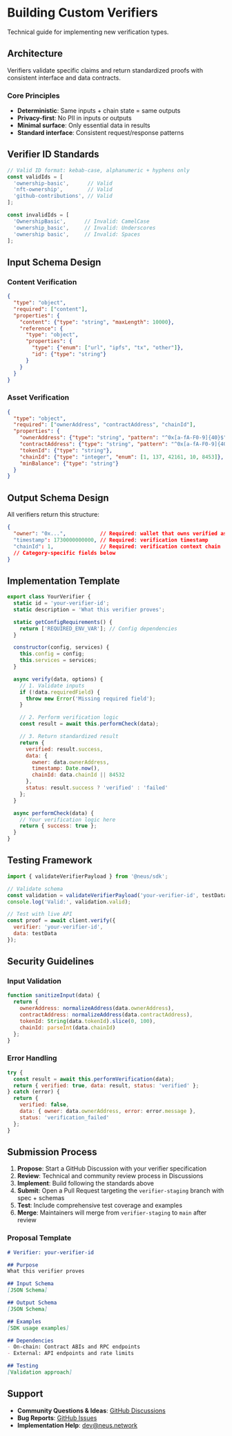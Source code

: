# Building Custom Verifiers

Technical guide for implementing new verification types.

## Architecture

Verifiers validate specific claims and return standardized proofs with consistent interface and data contracts.

### Core Principles

- **Deterministic**: Same inputs + chain state = same outputs  
- **Privacy-first**: No PII in inputs or outputs
- **Minimal surface**: Only essential data in results
- **Standard interface**: Consistent request/response patterns

## Verifier ID Standards

```javascript
// Valid ID format: kebab-case, alphanumeric + hyphens only
const validIds = [
  'ownership-basic',      // Valid
  'nft-ownership',        // Valid  
  'github-contributions', // Valid
];

const invalidIds = [
  'OwnershipBasic',      // Invalid: CamelCase
  'ownership_basic',     // Invalid: Underscores
  'ownership basic',     // Invalid: Spaces
];
```

## Input Schema Design

### Content Verification
```json
{
  "type": "object",
  "required": ["content"],
  "properties": {
    "content": {"type": "string", "maxLength": 10000},
    "reference": {
      "type": "object", 
      "properties": {
        "type": {"enum": ["url", "ipfs", "tx", "other"]},
        "id": {"type": "string"}
      }
    }
  }
}
```

### Asset Verification
```json
{
  "type": "object",
  "required": ["ownerAddress", "contractAddress", "chainId"],
  "properties": {
    "ownerAddress": {"type": "string", "pattern": "^0x[a-fA-F0-9]{40}$"},
    "contractAddress": {"type": "string", "pattern": "^0x[a-fA-F0-9]{40}$"},
    "tokenId": {"type": "string"},
    "chainId": {"type": "integer", "enum": [1, 137, 42161, 10, 8453]},
    "minBalance": {"type": "string"}
  }
}
```

## Output Schema Design

All verifiers return this structure:

```json
{
  "owner": "0x...",           // Required: wallet that owns verified asset
  "timestamp": 1730000000000, // Required: verification timestamp
  "chainId": 1,               // Required: verification context chain
  // Category-specific fields below
}
```

## Implementation Template

```javascript
export class YourVerifier {
  static id = 'your-verifier-id';
  static description = 'What this verifier proves';

  static getConfigRequirements() {
    return ['REQUIRED_ENV_VAR']; // Config dependencies
  }

  constructor(config, services) {
    this.config = config;
    this.services = services;
  }

  async verify(data, options) {
    // 1. Validate inputs
    if (!data.requiredField) {
      throw new Error('Missing required field');
    }

    // 2. Perform verification logic
    const result = await this.performCheck(data);

    // 3. Return standardized result
    return {
      verified: result.success,
      data: {
        owner: data.ownerAddress,
        timestamp: Date.now(),
        chainId: data.chainId || 84532
      },
      status: result.success ? 'verified' : 'failed'
    };
  }

  async performCheck(data) {
    // Your verification logic here
    return { success: true };
  }
}
```

## Testing Framework

```javascript
import { validateVerifierPayload } from '@neus/sdk';

// Validate schema
const validation = validateVerifierPayload('your-verifier-id', testData);
console.log('Valid:', validation.valid);

// Test with live API
const proof = await client.verify({
  verifier: 'your-verifier-id',
  data: testData
});
```

## Security Guidelines

### Input Validation
```javascript
function sanitizeInput(data) {
  return {
    ownerAddress: normalizeAddress(data.ownerAddress),
    contractAddress: normalizeAddress(data.contractAddress),
    tokenId: String(data.tokenId).slice(0, 100),
    chainId: parseInt(data.chainId)
  };
}
```

### Error Handling
```javascript
try {
  const result = await this.performVerification(data);
  return { verified: true, data: result, status: 'verified' };
} catch (error) {
  return {
    verified: false,
    data: { owner: data.ownerAddress, error: error.message },
    status: 'verification_failed'
  };
}
```

## Submission Process

1. **Propose**: Start a GitHub Discussion with your verifier specification
2. **Review**: Technical and community review process in Discussions
3. **Implement**: Build following the standards above
4. **Submit**: Open a Pull Request targeting the `verifier-staging` branch with spec + schemas
5. **Test**: Include comprehensive test coverage and examples
6. **Merge**: Maintainers will merge from `verifier-staging` to `main` after review

### Proposal Template

```markdown
# Verifier: your-verifier-id

## Purpose
What this verifier proves

## Input Schema
[JSON Schema]

## Output Schema  
[JSON Schema]

## Examples
[SDK usage examples]

## Dependencies
- On-chain: Contract ABIs and RPC endpoints
- External: API endpoints and rate limits

## Testing
[Validation approach]
```

## Support

- **Community Questions & Ideas**: [GitHub Discussions](https://github.com/neus/network/discussions)
- **Bug Reports**: [GitHub Issues](https://github.com/neus/network/issues)
- **Implementation Help**: dev@neus.network